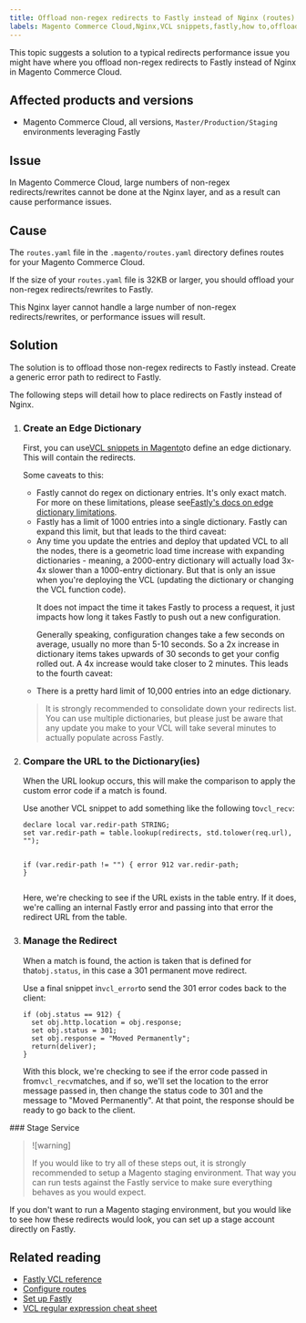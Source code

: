 ```yaml
---
title: Offload non-regex redirects to Fastly instead of Nginx (routes)
labels: Magento Commerce Cloud,Nginx,VCL snippets,fastly,how to,offload,performance,redirects,regex,routes
---
```


This topic suggests a solution to a typical redirects performance issue you might have where you offload non-regex redirects to Fastly instead of Nginx in Magento Commerce Cloud.

## Affected products and versions

* Magento Commerce Cloud, all versions, `Master/Production/Staging` environments leveraging Fastly

<h2 id="google-analytics-disables-when-deployed">Issue</h2>

In Magento Commerce Cloud, large numbers of non-regex redirects/rewrites cannot be done at the Nginx layer, and as a result can cause performance issues.

## Cause

The `routes.yaml` file in the `.magento/routes.yaml` directory defines routes for your Magento Commerce Cloud.

If the size of your `routes.yaml` file is 32KB or larger, you should offload your non-regex redirects/rewrites to Fastly.

This Nginx layer cannot handle a large number of non-regex redirects/rewrites, or performance issues will result.

## Solution

The solution is to offload those non-regex redirects to Fastly instead. Create a generic error path to redirect to Fastly.

The following steps will detail how to place redirects on Fastly instead of Nginx.

<ol><li>
<h3>Create an Edge Dictionary</h3>
<p>First, you can use<a href="https://devdocs.magento.com/guides/v2.3/cloud/cdn/cloud-vcl-custom-snippets.html">VCL snippets in Magento</a>to define an edge dictionary. This will contain the redirects.</p>
<p>Some caveats to this:</p>
<ul>
<li>Fastly cannot do regex on dictionary entries. It's only exact match. For more on these limitations, please see<a href="https://docs.fastly.com/guides/edge-dictionaries/about-edge-dictionaries#limitations-and-considerations">Fastly's docs on edge dictionary limitations</a>.</li>
<li>Fastly has a limit of 1000 entries into a single dictionary. Fastly can expand this limit, but that leads to the third caveat:</li>
<li>Any time you update the entries and deploy that updated VCL to all the nodes, there is a geometric load time increase with expanding dictionaries - meaning, a 2000-entry dictionary will actually load 3x-4x slower than a 1000-entry dictionary. But that is only an issue when you're deploying the VCL (updating the dictionary or changing the VCL function code).<p>It does not impact the time it takes Fastly to process a request, it just impacts how long it takes Fastly to push out a new configuration.</p>
<p>Generally speaking, configuration changes take a few seconds on average, usually no more than 5-10 seconds. So a 2x increase in dictionary items takes upwards of 30 seconds to get your config rolled out. A 4x increase would take closer to 2 minutes. This leads to the fourth caveat:</p>
</li>
<li>There is a pretty hard limit of 10,000 entries into an edge dictionary.</li>
</ul>
<div class="info"><blockquote>It is strongly recommended to consolidate down your redirects list. You can use multiple dictionaries, but please just be aware that any update you make to your VCL will take several minutes to actually populate across Fastly.</blockquote></div>
</li><li>
<h3>Compare the URL to the Dictionary(ies)</h3>
<p>When the URL lookup occurs, this will make the comparison to apply the custom error code if a match is found.</p>
<p>Use another VCL snippet to add something like the following to<code class="language-php">vcl_recv</code>:</p>
<pre><code class="language-php">declare local var.redir-path STRING;
set var.redir-path = table.lookup(redirects, std.tolower(req.url), "");

if (var.redir-path != "") {
  error 912 var.redir-path;
}</code></pre>
<p>Here, we're checking to see if the URL exists in the table entry. If it does, we're calling an internal Fastly error and passing into that error the redirect URL from the table.</p>
</li><li>
<h3>Manage the Redirect</h3>
<p>When a match is found, the action is taken that is defined for that<code class="language-php">obj.status</code>, in this case a 301 permanent move redirect.</p>
<p>Use a final snippet in<code class="language-php">vcl_error</code>to send the 301 error codes back to the client:</p>
<pre><code class="language-php">if (obj.status == 912) {
  set obj.http.location = obj.response;
  set obj.status = 301;
  set obj.response = "Moved Permanently";
  return(deliver);
}</code></pre>
<p>With this block, we're checking to see if the error code passed in from<code class="language-php">vcl_recv</code>matches, and if so, we'll set the location to the error message passed in, then change the status code to 301 and the message to "Moved Permanently". At that point, the response should be ready to go back to the client.</p>
</li></ol>
### Stage Service

>![warning]
>
>If you would like to try all of these steps out, it is strongly recommended to setup a Magento staging environment. That way you can run tests against the Fastly service to make sure everything behaves as you would expect.

If you don't want to run a Magento staging environment, but you would like to see how these redirects would look, you can set up a stage account directly on Fastly.

## Related reading

* [Fastly VCL reference](https://docs.fastly.com/vcl/)
* [Configure routes](https://devdocs.magento.com/guides/v2.3/cloud/project/project-conf-files_routes.html)
* [Set up Fastly](https://devdocs.magento.com/guides/v2.3/cloud/cdn/configure-fastly.html)
* [VCL regular expression cheat sheet](https://docs.fastly.com/en/guides/vcl-regular-expression-cheat-sheet)
